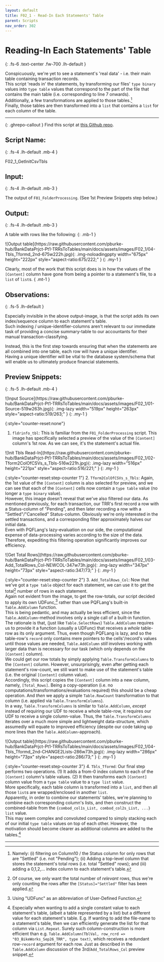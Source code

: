 ```yaml
---
layout: default
title: F02_1 - Read-In Each Statements' Table 
parent: Scripts
nav_order: 302
---
```


# Reading-In Each Statements' Table  
{: .fs-6 .text-center .fw-700 .lh-default }

Conspicuously, we're yet to see a statement's 'real data' - i.e. their main table containing transaction records.  
This script 'reads in' the statements, by transforming our files' `type binary` values into `type table` values that correspond to the part of the file that contains the main table (i.e. corresponding to line 7 onwards).  
Additionally, a few transformations are applied to those tables.[^processing]  
Finally, those tables are then transformed into a `list` that contains a `list` for each column of the table.

[^processing]: Namely: (i) filtering on Column10 / the Status column for only rows that are "Settled" (i.e. not "Pending"); (ii) Adding a top-level column that stores the statement's total rows (i.e. total "Settled" rows); and (iii) adding a 0,1,2,... index column to each statement's table. 

---

<div markdown="1" class="ghrepo-topdiv">

{: .ghrepo-callout }
Find this script at [this Github repo].


[this Github repo]: https://github.com/pburke-hub/BankDataPrjct-Pt1-TRRsToTables/tree/main/BankDataPt1-Scripts

</div>

## Script Name:
{: .fs-4 .lh-default .mb-4 }

F02_1_GetInitCsvTbls

## Input:
{: .fs-4 .lh-default .mb-3 }

The output of `F01_FolderProcessing`. (See 1st Preview Snippets step below.)  


## Output: 
{: .fs-4 .lh-default .mb-3 }

A table with rows like the following:
{: .mb-1 }

<div markdown="1" class="scrolling-div-class">
![Output table](https://raw.githubusercontent.com/pburke-hub/BankDataPrjct-Pt1-TRRsToTables/main/docs/assets/images/F02_1/04-Tbls_Tformd_2nd-675w222h.jpg){: .img-noloadingppty width="675px" height="222px" style="aspect-ratio:675/222;" }
{: .my-1 }
</div>

Clearly, most of the work that this script does is in how the values of the `[Content]` column have gone from being a pointer to a statement's file, to a `list` of `list`s.
{ .mt-1 }


## Observations:
{: .fs-5 .lh-default }

Especially invisible in the above output-image, is that the script adds its own index/sequence column to each statement's table.  
Such indexing / unique-identifier-columns aren't relevant to our immediate task of providing a concise summary-table to our accountants for their manual transaction-classifying. 

Instead, this is the first step towards ensuring that when the statements are all combined into one table, each row will have a unique identifier.  
Having a unique identifier will be vital to the database system/schema that will enable us to ultimately produce financial statements.

## Preview Snippets:
{: .fs-5 .lh-default .mb-4 }

<div markdown="1" class="scrolling-div-class mt-4">
![Input Source](https://raw.githubusercontent.com/pburke-hub/BankDataPrjct-Pt1-TRRsToTables/main/docs/assets/images/F02_1/01-Source-519w263h.jpg){: .img-lazy width="519px" height="263px" style="aspect-ratio:519/263;" }
{: .my-1 }
</div>

{:style="counter-reset:none"}
1. `fldrinfo_tbl`: This is familiar from the `F01_FolderProcessing` script. This image has specifically selected a preview of the value of the `[Content]` column's 1st row. As we can see, it's the statement's actual file.


<div markdown="1" class="scrolling-div-class mt-7">
![Init Tbls Read-In](https://raw.githubusercontent.com/pburke-hub/BankDataPrjct-Pt1-TRRsToTables/main/docs/assets/images/F02_1/02-Tform2ColOfCSVs_s_Tbls-516w221h.jpg){: .img-lazy width="516px" height="221px" style="aspect-ratio:516/221;" }
{: .my-1 }
</div>

{:style="counter-reset:step-counter 1"}
2. `Tform2ColOfCSVs_s_Tbls`: Again, the 1st value of the `[Content]` column is also selected for preview, and we can see that each of the `[Content]` cells now contain a `type table` value (no longer a `type binary` value).  
   However, this image doesn't reveal that we've also filtered our data. As mentioned previously, for each transaction, our TRR's first record a row with a Status-column of "Pending", and then later recording a row with a "Settled"/"Cancelled" Status-column. Obviously we're only interested in the settled transactions, and a corresponding filter approximately halves our initial data.  
   Even with PQFLang's lazy-evaluation on our side, the computational expense of data-processing varies according to the size of the data. Therefore, expediting this filtering operation significantly improves our efficiency.


<div markdown="1" class="scrolling-div-class mt-7">
![Get Total Rows](https://raw.githubusercontent.com/pburke-hub/BankDataPrjct-Pt1-TRRsToTables/main/docs/assets/images/F02_1/03-Add_TotalRows_Col-NEWCOL-347w73h.jpg){: .img-lazy width="347px" height="73px" style="aspect-ratio:347/73;" }
{: .my-1 }
</div>

{:style="counter-reset:step-counter 2"}
3. `Add_TotalRows_Col`: Now that we've got a `type table` object for each statement, we can use it to get the total[^total] number of rows in each statement.  
   Again not evident from the image, to get the row-totals, our script decided to apply its own UDFunc,[^UDFunc] rather than use PQFLang's built-in `Table.AddColumn` function.  
   This is being pedantic, and may actually be less efficient, since the `Table.AddColumn`-method involves only a single call of a built-in function.  
   The rationale is that, (just like `Table.SelectRows`) `Table.AddColumn` requires us to provide it a function (usually a UDFunc) that receives a *whole* table-row as its only argument. Thus, even though PQFLang is lazy, and so the table-row's `record` only contains mere pointers to the cells'/record's values until those values are needed, `Table.AddColumn` *still* involves working with larger data than is necessary for our task (which only depends on the `[Content]` column).  
   We could get our row totals by simply applying `Table.TransformColumns` to the `[Content]` column. However, unsurprisingly, even after getting each statement's row-count, we still want to make use of the statement's table (i.e. the original `[Content]` column value).  
   Accordingly, this script copies the `[Content]` column into a new column, namely, `[Total_Rows]`. Being a copy-operation (i.e. no computations/transformations/evaluations required) this should be a cheap operation. And *then* we apply a simple `Table.RowCount` transformation to that column (i.e. applied via `Table.TransformColumns`).  
   In a way, `Table.TransformColumns` is similar to `Table.AddColumn`, *except* instead of requiring our UDF to receive a whole table-row, it requires our UDF to receive a single column-value. Thus, the `Table.TransformColumns` iterates over a much more simple and lightweight data-structure, which assumedly will equate to improved efficiency (despite our code taking up more lines than the `Table.AddColumn`-approach).

[^total]: Of course, we only want the total number of *relevant* rows, thus we're only counting the rows after the `[Status]="Settled"` filter has been applied.

[^UDFunc]: Using "UDFunc" as an abbreviation of User-Defined Function.

<div markdown="1" class="scrolling-div-class mt-7">
![Output table](https://raw.githubusercontent.com/pburke-hub/BankDataPrjct-Pt1-TRRsToTables/main/docs/assets/images/F02_1/04-Tbls_Tformd_2nd-CHANGE2Lists-286w73h.jpg){: .img-lazy width="286px" height="73px" style="aspect-ratio:286/73;" }
{: .my-1 }
</div>

{:style="counter-reset:step-counter 3"}
4. `Tbls_Tformd`: Our final step performs two operations. (1) It adds a from-0 index column to each of the `[Content]` column's table values. (2) It then transforms each `[Content]` column value from a `type table` value to a `type list` value.  
   More specifically, each table column is transformed into a `list`, and then all those `list`s are wrapped/enclosed in another `list`.  
   Apparently, in order to combine our statements' tables, we're planning to combine each corresponding column's lists, and then construct the combined-table from the `{combod_col1s_List, combod_col2s_List, ...}` `list` value.  
   This may seem complex and convoluted compared to simply stacking each of our initial `type table` values on top of each other. However, the motivation should become clearer as additional columns are added to the tables.[^motivn]

[^motivn]: Especially when wanting to add a single constant value to each statement's table, (albeit a table represented by a list) but a different value for each statement's table. E.g. If wanting to add the file-name to a statement's table, then we can efficiently generate the list for that column via `List.Repeat`.
    Surely such column-construction is more efficient than e.g. `Table.AddColumn(TblVal, row_rcrd => "03_BikeWorks_Sep26_TRR", type text)`, which receives a redundant row-`record` argument for each row. Just as described in the `Table.AddColumn` discussion of the 3rd/`Add_TotalRows_Col` preview snippet.

---


